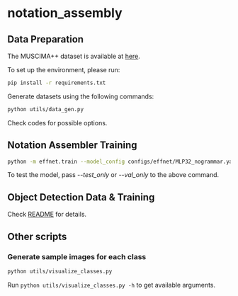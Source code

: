 # notation_assembly

## Data Preparation
The MUSCIMA++ dataset is available at [here](https://ufal.mff.cuni.cz/muscima).

To set up the environment, please run:
```bash
pip install -r requirements.txt
```


Generate datasets using the following commands:
```bash
python utils/data_gen.py
```

Check codes for possible options.


## Notation Assembler Training
```bash
python -m effnet.train --model_config configs/effnet/MLP32_nogrammar.yaml --exp_name MLP32_nogrammar.yaml
```

To test the model, pass *--test_only* or *--val_only* to the above command.

## Object Detection Data & Training
Check [README](objectdetection/README.md) for details.


## Other scripts

### Generate sample images for each class

```bash
python utils/visualize_classes.py
```
Run `python utils/visualize_classes.py -h` to get available arguments.
